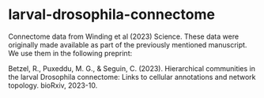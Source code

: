 # larval-drosophila-connectome
Connectome data from Winding et al (2023) Science. These data were originally made available as part of the previously mentioned manuscript. We use them in the following preprint:

Betzel, R., Puxeddu, M. G., & Seguin, C. (2023). Hierarchical communities in the larval Drosophila connectome: Links to cellular annotations and network topology. bioRxiv, 2023-10.
